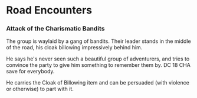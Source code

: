 # Road Encounters


### Attack of the Charismatic Bandits
The group is waylaid by a gang of bandits. Their leader stands in the middle of the road, his cloak billowing impressively behind him.

He says he's never seen such a beautiful group of adventurers, and tries to convince the party to give him something to remember them by. DC 18 CHA save for everybody.

He carries the Cloak of Billowing item and can be persuaded (with violence or otherwise) to part with it.


### 